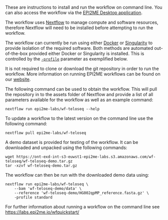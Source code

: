 
These are instructions to install and run the workflow on command line.
You can also access the workflow via the
[EPI2ME Desktop application](https://labs.epi2me.io/downloads/).

The workflow uses [Nextflow](https://www.nextflow.io/) to manage
compute and software resources,
therefore Nextflow will need to be
installed before attempting to run the workflow.

The workflow can currently be run using either
[Docker](https://docs.docker.com/get-started/)
or [Singularity](https://docs.sylabs.io/guides/3.0/user-guide/index.html)
to provide isolation of the required software.
Both methods are automated out-of-the-box provided
either Docker or Singularity is installed.
This is controlled by the
[`-profile`](https://www.nextflow.io/docs/latest/config.html#config-profiles)
parameter as exemplified below.

It is not required to clone or download the git repository
in order to run the workflow.
More information on running EPI2ME workflows can
be found on our [website](https://labs.epi2me.io/wfindex).

The following command can be used to obtain the workflow.
This will pull the repository in to the assets folder of
Nextflow and provide a list of all parameters
available for the workflow as well as an example command:

```
nextflow run epi2me-labs/wf-teloseq --help
```
To update a workflow to the latest version on the command line use
the following command:
```
nextflow pull epi2me-labs/wf-teloseq
```

A demo dataset is provided for testing of the workflow.
It can be downloaded and unpacked using the following commands:
```
wget https://ont-exd-int-s3-euwst1-epi2me-labs.s3.amazonaws.com/wf-teloseq/wf-teloseq-demo.tar.gz
tar -xzvf wf-teloseq-demo.tar.gz
```
The workflow can then be run with the downloaded demo data using:
```
nextflow run epi2me-labs/wf-teloseq \
	--bam 'wf-teloseq-demo/data' \
	--reference 'wf-teloseq-demo/HG002qpMP_reference.fasta.gz' \
	-profile standard
```

For further information about running a workflow on
the command line see https://labs.epi2me.io/wfquickstart/
